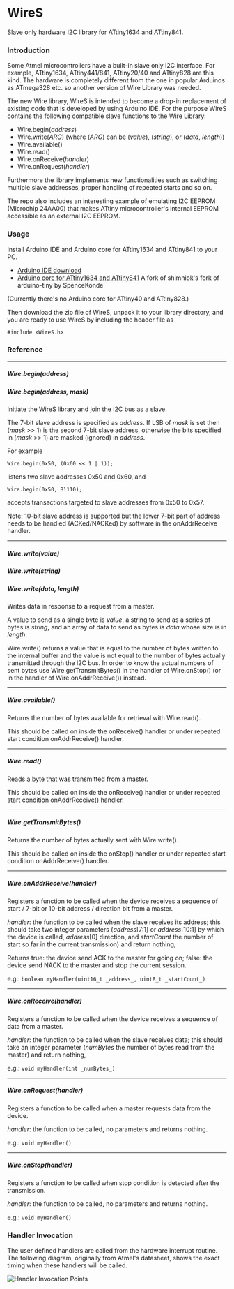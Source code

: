 # WireS
Slave only hardware I2C library for ATtiny1634 and ATtiny841.

### Introduction

Some Atmel microcontrollers have a built-in slave only I2C interface. 
For example, ATtiny1634, ATtiny441/841, ATtiny20/40 and ATtiny828 are this kind. 
The hardware is completely different from the one in popular Arduinos as ATmega328 etc. 
so another version of Wire Library was needed.

The new Wire library, WireS is intended to become a drop-in replacement of existing code that is developed by using Arduino IDE.
For the purpose WireS contains the following compatible slave functions to the Wire Library:

* Wire.begin(_address_)
* Wire.write(_ARG_) (where (_ARG_) can be (_value_), (_string_), or (_data_, _length_))
* Wire.available()
* Wire.read()
* Wire.onReceive(_handler_)
* Wire.onRequest(_handler_)

Furthermore the library implements new functionalities 
such as switching multiple slave addresses, proper handling of repeated starts and so on.

The repo also includes an interesting example of emulating I2C EEPROM (Microchip 24AA00) 
that makes ATtiny microcontroller's internal EEPROM accessible as an external I2C EEPROM.

### Usage

Install Arduino IDE and Arduino core for ATtiny1634 and ATtiny841 to your PC.

* [Arduino IDE download](http://www.arduino.cc/en/Main/Software)
* [Arduino core for ATtiny1634 and ATtiny841](https://github.com/SpenceKonde/arduino-tiny-841) A fork of shimniok's fork of arduino-tiny by SpenceKonde

(Currently there's no Arduino core for ATtiny40 and ATtiny828.)

Then download the zip file of WireS, unpack it to your library directory,
and you are ready to use WireS by including the header file as
```
#include <WireS.h>
```

### Reference

- - - 
##### Wire.begin(_address_)
##### Wire.begin(_address_, _mask_)
Initiate the WireS library and join the I2C bus as a slave. 

The 7-bit slave address is specified as _address_.
If LSB of _mask_ is set then (_mask_ >> 1) is the second 7-bit slave address,
otherwise the bits specified in (_mask_ >> 1) are masked (ignored) in _address_. 

For example
```
Wire.begin(0x50, (0x60 << 1 | 1));
```
listens two slave addresses 0x50 and 0x60, and
```
Wire.begin(0x50, B1110);
```
accepts transactions targeted to slave addresses from 0x50 to 0x57.

Note: 10-bit slave address is supported but the lower 7-bit part of address needs to be handled (ACKed/NACKed) by software in the onAddrReceive handler.

- - -
##### Wire.write(_value_)
##### Wire.write(_string_)
##### Wire.write(_data_, _length_)
Writes data in response to a request from a master.

A value to send as a single byte is _value_,
a string to send as a series of bytes is _string_, and
an array of data to send as bytes is _data_ whose size is in _length_.

Wire.write() returns a value that is equal to the number of bytes written to the internal buffer
and the value is not equal to the number of bytes actually transmitted through the I2C bus.
In order to know the actual numbers of sent bytes use Wire.getTransmitBytes() in the handler of Wire.onStop() (or in the handler of Wire.onAddrReceive()) instead.

- - -
##### Wire.available()
Returns the number of bytes available for retrieval with Wire.read().

This should be called on inside the onReceive() handler or under repeated start condition onAddrReceive() handler.

- - -
##### Wire.read()
Reads a byte that was transmitted from a master.

This should be called on inside the onReceive() handler or under repeated start condition onAddrReceive() handler.

- - -
##### Wire.getTransmitBytes()
Returns the number of bytes actually sent with Wire.write().

This should be called on inside the onStop() handler or under repeated start condition onAddrReceive() handler.

- - -
##### Wire.onAddrReceive(_handler_)
Registers a function to be called when the device receives a sequence of start / 7-bit or 10-bit address / direction bit from a master.

_handler_: the function to be called when the slave receives its address; this should take two integer parameters
(_address_[7:1] or _address_[10:1] by which the device is called, _address_[0] direction, and _startCount_ the number of start so far in the current transmission) and return nothing,

Returns true: the device send ACK to the master for going on;
false: the device send NACK to the master and stop the current session.

e.g.: ```boolean myHandler(uint16_t _address_, uint8_t _startCount_)```

- - -
##### Wire.onReceive(_handler_)
Registers a function to be called when the device receives a sequence of data from a master.

_handler_: the function to be called when the slave receives data; this should take an integer parameter
(_numBytes_ the number of bytes read from the master) and return nothing,

e.g.: ```void myHandler(int _numBytes_)```

- - -
##### Wire.onRequest(_handler_)
Registers a function to be called when a master requests data from the device. 

_handler_: the function to be called, no parameters and returns nothing.

e.g.: ```void myHandler()```

- - -
##### Wire.onStop(_handler_)
Registers a function to be called when stop condition is detected after the transmission. 

_handler_:  the function to be called, no parameters and returns nothing.

e.g.: ```void myHandler()```

### Handler Invocation

The user defined handlers are called from the hardware interrupt routine.
The following diagram, originally from Atmel's datasheet, shows the exact timing when these handlers will be called.

![Handler Invocation Points](http://mewpro.cc/wp-content/uploads/I2C-slave.jpg)
